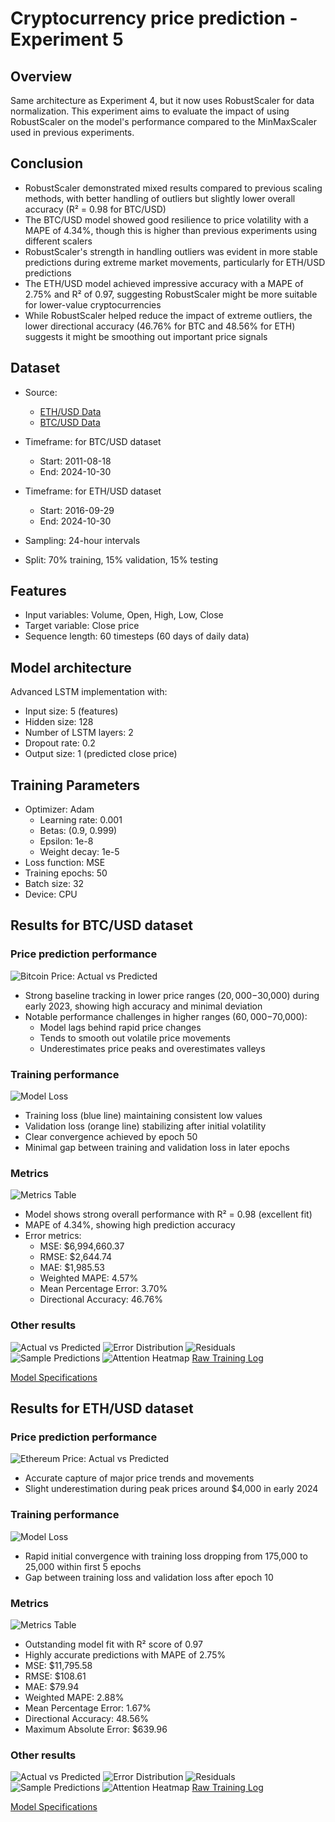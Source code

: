 # Cryptocurrency price prediction - Experiment 5

## Overview

Same architecture as Experiment 4, but it now uses RobustScaler for data normalization. This experiment aims to evaluate the impact of using RobustScaler on the model's performance compared to the MinMaxScaler used in previous experiments.

## Conclusion

- RobustScaler demonstrated mixed results compared to previous scaling methods, with better handling of outliers but slightly lower overall accuracy (R² = 0.98 for BTC/USD)
- The BTC/USD model showed good resilience to price volatility with a MAPE of 4.34%, though this is higher than previous experiments using different scalers
- RobustScaler's strength in handling outliers was evident in more stable predictions during extreme market movements, particularly for ETH/USD predictions
- The ETH/USD model achieved impressive accuracy with a MAPE of 2.75% and R² of 0.97, suggesting RobustScaler might be more suitable for lower-value cryptocurrencies
- While RobustScaler helped reduce the impact of extreme outliers, the lower directional accuracy (46.76% for BTC and 48.56% for ETH) suggests it might be smoothing out important price signals

## Dataset
- Source:
  - [ETH/USD Data](https://www.kaggle.com/datasets/imranbukhari/comprehensive-ethusd-1m-data)
  - [BTC/USD Data](https://www.kaggle.com/datasets/imranbukhari/comprehensive-btcusd-1m-data)

- Timeframe: for BTC/USD dataset
  - Start: 2011-08-18
  - End: 2024-10-30
- Timeframe: for ETH/USD dataset
  - Start: 2016-09-29
  - End: 2024-10-30
- Sampling: 24-hour intervals
- Split: 70% training, 15% validation, 15% testing

## Features
- Input variables: Volume, Open, High, Low, Close
- Target variable: Close price
- Sequence length: 60 timesteps (60 days of daily data)

## Model architecture
Advanced LSTM implementation with:
- Input size: 5 (features)
- Hidden size: 128
- Number of LSTM layers: 2
- Dropout rate: 0.2
- Output size: 1 (predicted close price)

## Training Parameters
- Optimizer: Adam
  - Learning rate: 0.001
  - Betas: (0.9, 0.999)
  - Epsilon: 1e-8
  - Weight decay: 1e-5
- Loss function: MSE
- Training epochs: 50
- Batch size: 32
- Device: CPU

## Results for BTC/USD dataset

### Price prediction performance
![Bitcoin Price: Actual vs Predicted](results/btc/time_series.png)

- Strong baseline tracking in lower price ranges ($20,000-$30,000) during early 2023, showing high accuracy and minimal deviation
- Notable performance challenges in higher ranges ($60,000-$70,000):
  - Model lags behind rapid price changes
  - Tends to smooth out volatile price movements
  - Underestimates price peaks and overestimates valleys

### Training performance
![Model Loss](results/btc/training_history.png)

- Training loss (blue line) maintaining consistent low values
- Validation loss (orange line) stabilizing after initial volatility
- Clear convergence achieved by epoch 50
- Minimal gap between training and validation loss in later epochs

### Metrics
![Metrics Table](results/btc/metrics_table.png)

- Model shows strong overall performance with R² = 0.98 (excellent fit)
- MAPE of 4.34%, showing high prediction accuracy
- Error metrics:
  - MSE: $6,994,660.37
  - RMSE: $2,644.74
  - MAE: $1,985.53
  - Weighted MAPE: 4.57%
  - Mean Percentage Error: 3.70%
  - Directional Accuracy: 46.76%

### Other results
![Actual vs Predicted](results/btc/actual_vs_predicted.png)
![Error Distribution](results/btc/error_distribution.png)
![Residuals](results/btc/residuals.png)
![Sample Predictions](results/btc/sample_predictions.png)
![Attention Heatmap](results/btc/attention_heatmap.png)
[Raw Training Log](results/btc/training.log)

[Model Specifications](results/btc/model_specifications.txt)

## Results for ETH/USD dataset

### Price prediction performance
![Ethereum Price: Actual vs Predicted](results/eth/time_series.png)

- Accurate capture of major price trends and movements
- Slight underestimation during peak prices around $4,000 in early 2024

### Training performance
![Model Loss](results/eth/training_history.png)

- Rapid initial convergence with training loss dropping from 175,000 to 25,000 within first 5 epochs
- Gap between training loss and validation loss after epoch 10

### Metrics
![Metrics Table](results/eth/metrics_table.png)

- Outstanding model fit with R² score of 0.97
- Highly accurate predictions with MAPE of 2.75%
- MSE: $11,795.58
- RMSE: $108.61
- MAE: $79.94
- Weighted MAPE: 2.88%
- Mean Percentage Error: 1.67%
- Directional Accuracy: 48.56%
- Maximum Absolute Error: $639.96

### Other results
![Actual vs Predicted](results/eth/actual_vs_predicted.png)
![Error Distribution](results/eth/error_distribution.png)
![Residuals](results/eth/residuals.png)
![Sample Predictions](results/eth/sample_predictions.png)
![Attention Heatmap](results/eth/attention_heatmap.png)
[Raw Training Log](results/eth/training.log)

[Model Specifications](results/eth/model_specifications.txt)